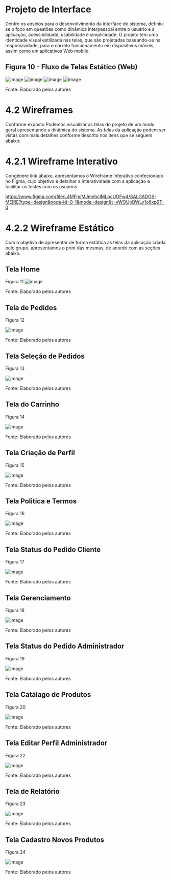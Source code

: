 
# Projeto de Interface

Dentre os anseios para o desenvolvimento da interface do sistema, definiu-se o foco em questões como dinâmica interpessoal entre o usuário e a aplicação, acessibilidade, usabilidade e simplicidade. O projeto tem uma identidade visual estilizada nas telas, que são projetadas baseando-se na responsividade, para o correto funcionamento em dispositivos móveis, assim como em aplicativos Web mobile.


## Figura 10 - Fluxo de Telas Estático (Web)

![image](https://github.com/ICEI-PUC-Minas-PMV-ADS/pmv-ads-2023-2-e5-proj-empext-t1-pmv-ads-2023-2-e5-proj-salgados-meire/assets/90854853/9ecdba84-0ba4-4bb7-bdcf-629379ee737d)
![image](https://github.com/ICEI-PUC-Minas-PMV-ADS/pmv-ads-2023-2-e5-proj-empext-t1-pmv-ads-2023-2-e5-proj-salgados-meire/assets/90854853/fbb022aa-98a5-43d6-affa-2ce34ed67a2d)
![image](https://github.com/ICEI-PUC-Minas-PMV-ADS/pmv-ads-2023-2-e5-proj-empext-t1-pmv-ads-2023-2-e5-proj-salgados-meire/assets/90854853/c1b076f7-308d-493e-b087-ec2a61a288e0)
![image](https://github.com/ICEI-PUC-Minas-PMV-ADS/pmv-ads-2023-2-e5-proj-empext-t1-pmv-ads-2023-2-e5-proj-salgados-meire/assets/90854853/3dae798f-a40c-4f98-a4aa-9187484fe3d9)

Fonte: Elaborado pelos autores

# 4.2 Wireframes
Conforme exposto Podemos visualizar as telas do projeto de um modo geral apresentando a dinâmica do sistema. As telas da aplicação podem ser vistas com mais detalhes conforme descrito nos itens que se seguem abaixo:

# 4.2.1 Wireframe Interativo
Congênere link abaixo, apresentamos o Wireframe Interativo confecionado no Figma, cujo objetivo é detalhar a interatividade com a aplicação e facilitar os testes com os usuários.

https://www.figma.com/file/L4MFmiMJmnhclMLpcUOFw4/SALGADOS-MEIRE?type=design&node-id=0-1&mode=design&t=vWOUpBWLv1o6xp9T-0


# 4.2.2 Wireframe Estático
Com o objetivo de apresentar de forma estática as telas da aplicação criada pelo grupo, apresentamos o print das mesmas, de acordo com as seções abaixo.

## Tela Home
Figura 11
![image](https://github.com/ICEI-PUC-Minas-PMV-ADS/pmv-ads-2023-2-e5-proj-empext-t1-pmv-ads-2023-2-e5-proj-salgados-meire/assets/90854853/e3ddacda-ba69-42c9-97c6-b6b7a2509f21)

Fonte: Elaborado pelos autores

## Tela de Pedidos
Figura 12

![image](https://github.com/ICEI-PUC-Minas-PMV-ADS/pmv-ads-2023-2-e5-proj-empext-t1-pmv-ads-2023-2-e5-proj-salgados-meire/assets/90854853/d30d9682-ad9e-489b-bd37-081446d3953b)

Fonte: Elaborado pelos autores

## Tela Seleção de Pedidos

Figura 13 

![image](https://github.com/ICEI-PUC-Minas-PMV-ADS/pmv-ads-2023-2-e5-proj-empext-t1-pmv-ads-2023-2-e5-proj-salgados-meire/assets/90854853/e40dfd7a-e6ea-4375-9ae8-52aa69f60acd)

Fonte: Elaborado pelos autores

## Tela do Carrinho

Figura 14

![image](https://github.com/ICEI-PUC-Minas-PMV-ADS/pmv-ads-2023-2-e5-proj-empext-t1-pmv-ads-2023-2-e5-proj-salgados-meire/assets/90854853/25c76fa3-7aac-49d0-9e4f-ecad133b5e2c)

Fonte: Elaborado pelos autores

## Tela Criação de Perfil

Figura 15

![image](https://github.com/ICEI-PUC-Minas-PMV-ADS/pmv-ads-2023-2-e5-proj-empext-t1-pmv-ads-2023-2-e5-proj-salgados-meire/assets/90854853/598582dc-d020-496f-87d5-55bfb4079605)

Fonte: Elaborado pelos autores

## Tela Politica e Termos

Figura 16

![image](https://github.com/ICEI-PUC-Minas-PMV-ADS/pmv-ads-2023-2-e5-proj-empext-t1-pmv-ads-2023-2-e5-proj-salgados-meire/assets/90854853/4ffcd8cd-2198-47d1-89b6-7a5e32f0f8f4)

Fonte: Elaborado pelos autores

## Tela Status do Pedido Cliente

Figura 17

![image](https://github.com/ICEI-PUC-Minas-PMV-ADS/pmv-ads-2023-2-e5-proj-empext-t1-pmv-ads-2023-2-e5-proj-salgados-meire/assets/90854853/ed3bddb1-7f73-4e4d-a70f-90f7d90d80ab)

Fonte: Elaborado pelos autores

## Tela Gerenciamento

Figura 18

![image](https://github.com/ICEI-PUC-Minas-PMV-ADS/pmv-ads-2023-2-e5-proj-empext-t1-pmv-ads-2023-2-e5-proj-salgados-meire/assets/90854853/c2392a11-cc41-4ce7-ac93-2c4e32897c13)

Fonte: Elaborado pelos autores

## Tela Status do Pedido Administrador

Figura 19

![image](https://github.com/ICEI-PUC-Minas-PMV-ADS/pmv-ads-2023-2-e5-proj-empext-t1-pmv-ads-2023-2-e5-proj-salgados-meire/assets/90854853/16a3e2e6-88ce-48d0-acc2-5e6b4c88b16d)

Fonte: Elaborado pelos autores

## Tela Catálago de Produtos

Figura 20

![image](https://github.com/ICEI-PUC-Minas-PMV-ADS/pmv-ads-2023-2-e5-proj-empext-t1-pmv-ads-2023-2-e5-proj-salgados-meire/assets/90854853/6823b665-de95-4c3d-82df-29f8bc5bf343)

Fonte: Elaborado pelos autores

## Tela Editar Perfil Administrador 

Figura 22

![image](https://github.com/ICEI-PUC-Minas-PMV-ADS/pmv-ads-2023-2-e5-proj-empext-t1-pmv-ads-2023-2-e5-proj-salgados-meire/assets/90854853/ecbf74cb-c840-43d3-a270-0288686bcbf9)

Fonte: Elaborado pelos autores

## Tela de Relatório

Figura 23

![image](https://github.com/ICEI-PUC-Minas-PMV-ADS/pmv-ads-2023-2-e5-proj-empext-t1-pmv-ads-2023-2-e5-proj-salgados-meire/assets/90854853/71a94480-84f7-4131-9aed-3d2ab95747b8)

Fonte: Elaborado pelos autores

## Tela Cadastro Novos Produtos

Figura 24

![image](https://github.com/ICEI-PUC-Minas-PMV-ADS/pmv-ads-2023-2-e5-proj-empext-t1-pmv-ads-2023-2-e5-proj-salgados-meire/assets/90854853/e4eabcc0-4e0d-40f3-852a-7d96bd43d8fd)

Fonte: Elaborado pelos autores

